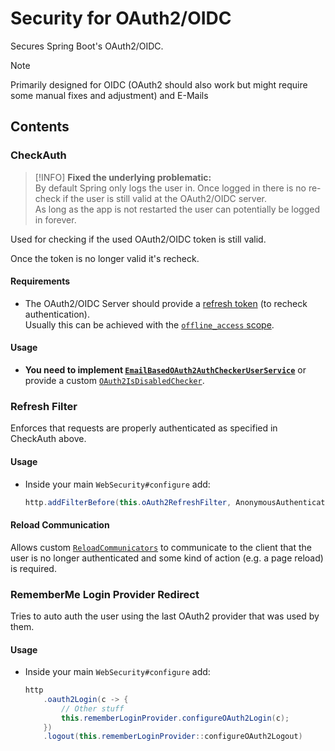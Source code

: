 # Security for OAuth2/OIDC

Secures Spring Boot's OAuth2/OIDC.

> [!NOTE]
> Primarily designed for OIDC (OAuth2 should also work but might require some manual fixes and adjustment) and E-Mails

## Contents

### CheckAuth

> [!INFO]
> **Fixed the underlying problematic:**<br/>
> By default Spring only logs the user in. Once logged in there is no re-check if the user is still valid at the OAuth2/OIDC server.<br/>
> As long as the app is not restarted the user can potentially be logged in forever.

Used for checking if the used OAuth2/OIDC token is still valid.

Once the token is no longer valid it's recheck.

#### Requirements

* The OAuth2/OIDC Server should provide a [refresh token](https://datatracker.ietf.org/doc/html/rfc6749#section-1.5) (to recheck authentication).<br/>Usually this can be achieved with the [``offline_access`` scope](https://openid.net/specs/openid-connect-core-1_0.html#OfflineAccess).

#### Usage

* **You need to implement [``EmailBasedOAuth2AuthCheckerUserService``](./src/main/java/software/xdev/sse/oauth2/checkauth/EmailBasedOAuth2AuthCheckerUserService.java)** or provide a custom [``OAuth2IsDisabledChecker``](./src/main/java/software/xdev/sse/oauth2/checkauth/disabledcheck/OAuth2IsDisabledChecker.java).

### Refresh Filter

Enforces that requests are properly authenticated as specified in CheckAuth above.

#### Usage
* Inside your main ``WebSecurity#configure`` add:
    ```java
    http.addFilterBefore(this.oAuth2RefreshFilter, AnonymousAuthenticationFilter.class)
    ```

#### Reload Communication

Allows custom [``ReloadCommunicators``](./src/main/java/software/xdev/sse/oauth2/filter/reloadcom/OAuth2RefreshReloadCommunicator.java) to communicate to the client that the user is no longer authenticated and some kind of action (e.g. a page reload) is required.

### RememberMe Login Provider Redirect

Tries to auto auth the user using the last OAuth2 provider that was used by them.

#### Usage
* Inside your main ``WebSecurity#configure`` add:
    ```java
    http
        .oauth2Login(c -> {
            // Other stuff
            this.rememberLoginProvider.configureOAuth2Login(c);
        })
        .logout(this.rememberLoginProvider::configureOAuth2Logout)
    ```